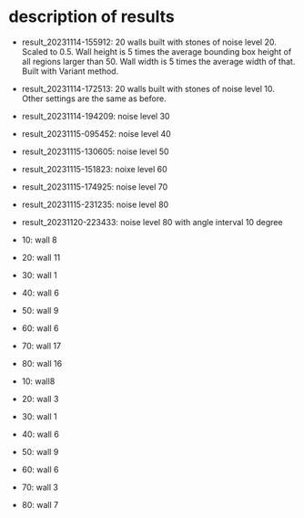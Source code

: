 # description of results

- result_20231114-155912: 20 walls built with stones of noise level 20. Scaled to 0.5. Wall height is 5 times the average bounding box height of all regions larger than 50. Wall width is 5 times the average width of that. Built with Variant method.
- result_20231114-172513: 20 walls built with stones of noise level 10. Other settings are the same as before.
- result_20231114-194209: noise level 30
- result_20231115-095452: noise level 40
- result_20231115-130605: noise level 50
- result_20231115-151823: noixe level 60
- result_20231115-174925: noise level 70
- result_20231115-231235: noise level 80
- result_20231120-223433: noise level 80 with angle interval 10 degree

- 10: wall 8
- 20: wall 11
- 30: wall 1
- 40: wall 6
- 50: wall 9
- 60: wall 6
- 70: wall 17
- 80: wall 16

- 10: wall8
- 20: wall 3
- 30: wall 1
- 40: wall 6
- 50: wall 9
- 60: wall 6
- 70: wall 3
- 80: wall 7
